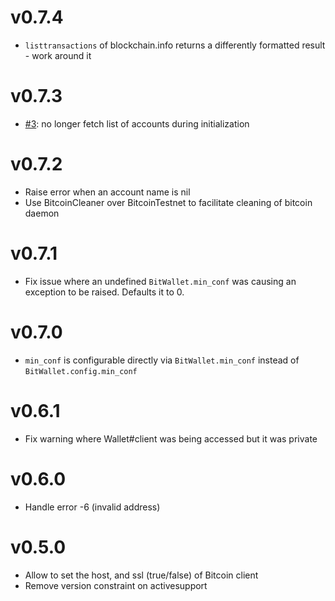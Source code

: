 # v0.7.4

- `listtransactions` of blockchain.info returns a differently formatted result - work around it

# v0.7.3

- [#3](https://github.com/ramontayag/bit_wallet/issues/3): no longer fetch list of accounts during initialization

# v0.7.2

- Raise error when an account name is nil
- Use BitcoinCleaner over BitcoinTestnet to facilitate cleaning of bitcoin daemon

# v0.7.1

- Fix issue where an undefined `BitWallet.min_conf` was causing an exception to be raised. Defaults it to 0.

# v0.7.0

- `min_conf` is configurable directly via `BitWallet.min_conf` instead of `BitWallet.config.min_conf`

# v0.6.1

- Fix warning where Wallet#client was being accessed but it was private

# v0.6.0

- Handle error -6 (invalid address)

# v0.5.0

- Allow to set the host, and ssl (true/false) of Bitcoin client
- Remove version constraint on activesupport
